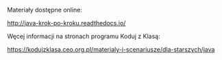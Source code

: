 Materiały dostępne online:

http://java-krok-po-kroku.readthedocs.io/

Węcej informacji na stronach programu Koduj z Klasą:

https://kodujzklasa.ceo.org.pl/materialy-i-scenariusze/dla-starszych/java
